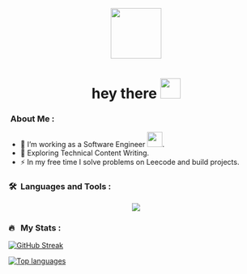 
<p align="center"><img src="https://media.giphy.com/media/M9gbBd9nbDrOTu1Mqx/giphy.gif" width="100"/></p>
<h1 align="center">hey there <img src="https://media.giphy.com/media/hvRJCLFzcasrR4ia7z/giphy.gif" width="40"></h1>

### &nbsp;About Me :
- 🔭 I’m working as a Software Engineer <img src="https://media.giphy.com/media/WUlplcMpOCEmTGBtBW/giphy.gif" width="30">.
- 🌱 Exploring Technical Content Writing.
- ⚡ In my free time I solve problems on Leecode and build projects.

### 🛠 &nbsp;Languages and Tools :
<p align="center">
  <a href="https://skillicons.dev">
    <img src="https://skillicons.dev/icons?i=git,php,laravel,js,typescript,vue,nuxtjs,nodejs,py,bash,aws,docker,selenium,vite,nginx" />
  </a>
</p>


### 🔥 &nbsp; My Stats :
[![GitHub Streak](https://streak-stats.demolab.com?user=AbdessamadEnabih&theme=dracula&hide_border=true&border_radius=4.4&hide_longest_streak=true)](https://git.io/streak-stats)

[![Top languages](https://github-readme-stats.vercel.app/api/top-langs/?username=AbdessamadEnabih&theme=dracula&hide=php&layout=compact)](https://github.com/anuraghazra/github-readme-stats)
